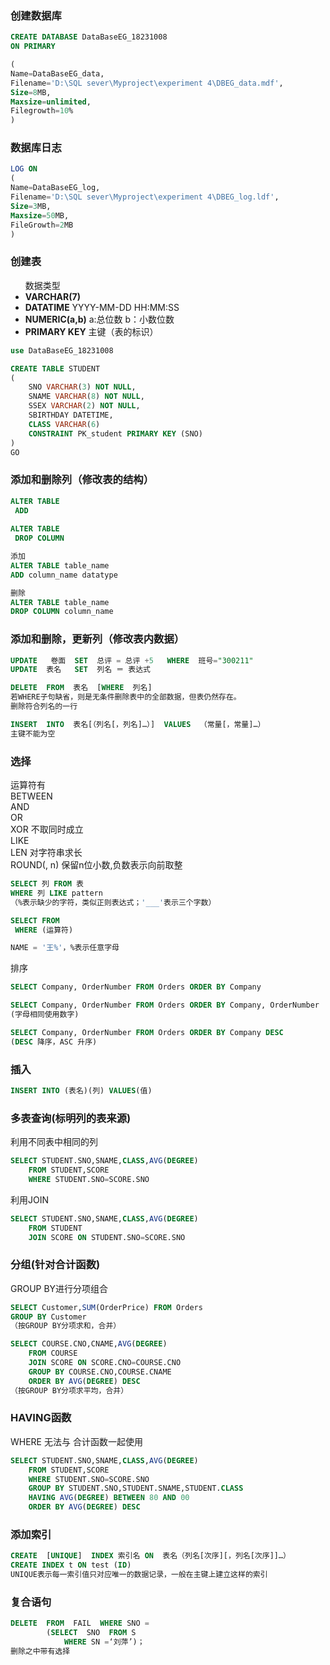 ### 创建数据库
```sql
CREATE DATABASE DataBaseEG_18231008
ON PRIMARY

(
Name=DataBaseEG_data,
Filename='D:\SQL sever\Myproject\experiment 4\DBEG_data.mdf',
Size=8MB,
Maxsize=unlimited,
Filegrowth=10%
)
```

### 数据库日志
```sql
LOG ON
(
Name=DataBaseEG_log,
Filename='D:\SQL sever\Myproject\experiment 4\DBEG_log.ldf',
Size=3MB,
Maxsize=50MB,
FileGrowth=2MB
)
```

### 创建表

<ul>数据类型
 <li> <b>VARCHAR(7)</b>  </li>
 <li> <b>DATATIME</b>  YYYY-MM-DD HH:MM:SS</li>
 <li> <b>NUMERIC(a,b)</b> a:总位数 b：小数位数</li>
 <li> <b>PRIMARY KEY</b> 主键（表的标识）</li>
</ul>

```sql
use DataBaseEG_18231008

CREATE TABLE STUDENT
(
	SNO VARCHAR(3) NOT NULL,
	SNAME VARCHAR(8) NOT NULL,
	SSEX VARCHAR(2) NOT NULL,
	SBIRTHDAY DATETIME,
	CLASS VARCHAR(6)
	CONSTRAINT PK_student PRIMARY KEY (SNO)
)
GO
```

### 添加和删除列（修改表的结构）
```sql
ALTER TABLE
 ADD
 
ALTER TABLE 
 DROP COLUMN

添加
ALTER TABLE table_name
ADD column_name datatype

删除
ALTER TABLE table_name 
DROP COLUMN column_name
```

### 添加和删除，更新列（修改表内数据）
```sql
UPDATE   卷面  SET  总评 = 总评 +5   WHERE  班号="300211"
UPDATE  表名   SET  列名 ＝ 表达式

DELETE  FROM  表名  [WHERE  列名]
若WHERE子句缺省，则是无条件删除表中的全部数据，但表仍然存在。
删除符合列名的一行

INSERT  INTO  表名[（列名[，列名]…）]  VALUES  （常量[，常量]…）
主键不能为空
```

### 选择

运算符有 <br>
BETWEEN <br>
AND <br>
OR <br>
XOR 不取同时成立<br>
LIKE <br>
LEN 对字符串求长<br>
ROUND(, n) 保留n位小数,负数表示向前取整<br>
```sql
SELECT 列 FROM 表
WHERE 列 LIKE pattern
（%表示缺少的字符，类似正则表达式；'___'表示三个字数） 
```
```sql
SELECT FROM 
 WHERE (运算符)

NAME = '王%'，%表示任意字母
```
排序
```sql
SELECT Company, OrderNumber FROM Orders ORDER BY Company

SELECT Company, OrderNumber FROM Orders ORDER BY Company, OrderNumber
(字母相同使用数字)

SELECT Company, OrderNumber FROM Orders ORDER BY Company DESC
(DESC 降序，ASC 升序)
```

### 插入

```sql
INSERT INTO (表名)(列) VALUES(值)
```

### 多表查询(标明列的表来源)
利用不同表中相同的列
```sql
SELECT STUDENT.SNO,SNAME,CLASS,AVG(DEGREE)
	FROM STUDENT,SCORE
	WHERE STUDENT.SNO=SCORE.SNO
```
利用JOIN
```sql
SELECT STUDENT.SNO,SNAME,CLASS,AVG(DEGREE)
	FROM STUDENT
	JOIN SCORE ON STUDENT.SNO=SCORE.SNO
```

### 分组(针对合计函数)
GROUP BY进行分项组合
```sql
SELECT Customer,SUM(OrderPrice) FROM Orders
GROUP BY Customer
（按GROUP BY分项求和，合并）

SELECT COURSE.CNO,CNAME,AVG(DEGREE)
	FROM COURSE
	JOIN SCORE ON SCORE.CNO=COURSE.CNO
	GROUP BY COURSE.CNO,COURSE.CNAME
	ORDER BY AVG(DEGREE) DESC
（按GROUP BY分项求平均，合并）
```

### HAVING函数
WHERE 无法与 合计函数一起使用
```sql
SELECT STUDENT.SNO,SNAME,CLASS,AVG(DEGREE)
	FROM STUDENT,SCORE
	WHERE STUDENT.SNO=SCORE.SNO
	GROUP BY STUDENT.SNO,STUDENT.SNAME,STUDENT.CLASS
	HAVING AVG(DEGREE) BETWEEN 80 AND 00
	ORDER BY AVG(DEGREE) DESC
```

### 添加索引
```sql
CREATE  [UNIQUE]  INDEX 索引名 ON  表名（列名[次序][，列名[次序]]…）
CREATE INDEX t ON test (ID)
UNIQUE表示每一索引值只对应唯一的数据记录，一般在主键上建立这样的索引
```

### 复合语句
```sql
DELETE  FROM  FAIL  WHERE SNO =
		(SELECT  SNO  FROM S
			WHERE SN =‘刘萍’)；
删除之中带有选择
```



